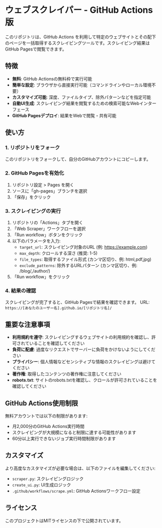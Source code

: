 # ウェブスクレイパー - GitHub Actions版

このリポジトリは、GitHub Actions を利用して特定のウェブサイトとその配下のページを一括取得するスクレイピングツールです。スクレイピング結果はGitHub Pagesで閲覧できます。

## 特徴

- **無料**: GitHub Actionsの無料枠で実行可能
- **簡単な設定**: ブラウザから直接実行可能（コマンドラインやローカル環境不要）
- **カスタマイズ可能**: 深度、ファイルタイプ、除外パターンなどを指定可能
- **自動UI生成**: スクレイピング結果を閲覧するための検索可能なWebインターフェース
- **GitHub Pagesデプロイ**: 結果をWebで閲覧・共有可能

## 使い方

### 1. リポジトリをフォーク

このリポジトリをフォークして、自分のGitHubアカウントにコピーします。

### 2. GitHub Pagesを有効化

1. リポジトリ設定 > Pages を開く
2. ソースに「gh-pages」ブランチを選択
3. 「保存」をクリック

### 3. スクレイピングの実行

1. リポジトリの「Actions」タブを開く
2. 「Web Scraper」ワークフローを選択
3. 「Run workflow」ボタンをクリック
4. 以下のパラメータを入力:
   - `target_url`: スクレイピング対象のURL (例: https://example.com)
   - `max_depth`: クロールする深さ (推奨: 1-5)
   - `file_types`: 取得するファイル形式 (カンマ区切り、例: html,pdf,jpg)
   - `exclude_patterns`: 除外するURLパターン (カンマ区切り、例: /blog/,/author/)
5. 「Run workflow」をクリック

### 4. 結果の確認

スクレイピングが完了すると、GitHub Pagesで結果を確認できます。
URL: `https://[あなたのユーザー名].github.io/[リポジトリ名]/`

## 重要な注意事項

- **利用規約を遵守**: スクレイピングするウェブサイトの利用規約を確認し、許可されていることを確認してください
- **負荷に配慮**: 過度なリクエストでサーバーに負荷をかけないようにしてください
- **プライバシー**: 個人情報などセンシティブな情報のスクレイピングは避けてください
- **著作権**: 取得したコンテンツの著作権に注意してください
- **robots.txt**: サイトのrobots.txtを確認し、クロールが許可されていることを確認してください

## GitHub Actions使用制限

無料アカウントでは以下の制限があります:
- 月2,000分のGitHub Actions実行時間
- スクレイピングが大規模になると制限に達する可能性があります
- 60分以上実行できないジョブ実行時間制限があります

## カスタマイズ

より高度なカスタマイズが必要な場合は、以下のファイルを編集してください:
- `scraper.py`: スクレイピングロジック
- `create_ui.py`: UI生成ロジック
- `.github/workflows/scrape.yml`: GitHub Actionsワークフロー設定

## ライセンス

このプロジェクトはMITライセンスの下で公開されています。
